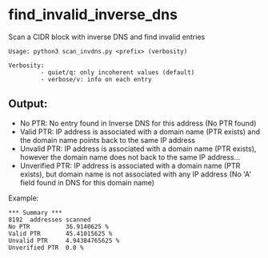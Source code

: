 # find_invalid_inverse_dns
Scan a CIDR block with inverse DNS and find invalid entries
  ```
Usage: python3 scan_invdns.py <prefix> (verbosity)

Verbosity: 
           - quiet/q: only incoherent values (default)
           - verbose/v: info on each entry 
  
  ```
           
## Output: 
    
- No PTR: No entry found in Inverse DNS for this address (No PTR found)
- Valid PTR: IP address is associated with a domain name (PTR exists) and the domain name points back to the same IP address
- Unvalid PTR: IP address is associated with a domain name (PTR exists), however the domain name does not back to the same IP address...
- Unverified PTR: IP address is associated with a domain name (PTR exists), but domain name is not associated with any IP address (No 'A' field found in DNS for this domain name)
           
           
Example:
```
*** Summary ***
8192  addresses scanned
No PTR          36.9140625 %
Valid PTR       45.41015625 %
Unvalid PTR     4.94384765625 %
Unverified PTR  0.0 %
```        

